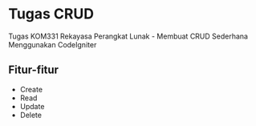 # Tugas CRUD
Tugas KOM331 Rekayasa Perangkat Lunak - Membuat CRUD Sederhana Menggunakan CodeIgniter

## Fitur-fitur
- Create
- Read
- Update
- Delete
